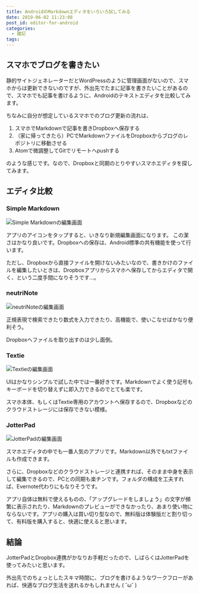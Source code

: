 ```yaml
---
title: AndroidのMarkdownエディタをいろいろ試してみる
date: 2019-06-02 11:23:08
post_id: editor-for-android
categories:
  - 雑記
tags:
---
```


## スマホでブログを書きたい

静的サイトジェネレーターだとWordPressのように管理画面がないので、スマホからは更新できないのですが、外出先でたまに記事を書きたいことがあるので、スマホでも記事を書けるように、Androidのテキストエディタを比較してみます。

ちなみに自分が想定しているスマホでのブログ更新の流れは、

1. スマホでMarkdownで記事を書きDropboxへ保存する
2. （家に帰ってきたら）PCでMarkdownファイルをDropboxからブログのレポジトリに移動させる
3. Atomで微調整してGitでリモートへpushする

のような感じです。なので、Dropboxと同期のとりやすいスマホエディタを探してみます。

## エディタ比較

### Simple Markdown

<img src="simple_markdown.png" alt="Simple Markdownの編集画面" class="vertical-img">

アプリのアイコンをタップすると、いきなり新規編集画面になります。 この潔さはかなり良いです。Dropboxへの保存は、Android標準の共有機能を使って行います。

ただし、Dropboxから直接ファイルを開けないみたいなので、書きかけのファイルを編集したいときは、Dropboxアプリからスマホへ保存してからエディタで開く、という二度手間になりそうです...。

### neutriNote

<img src="neutrinote.png" alt="neutriNoteの編集画面" class="vertical-img">

正規表現で検索できたり数式を入力できたり、高機能で、使いこなせばかなり便利そう。

Dropboxへファイルを取り出すのは少し面倒。

### Textie

<img src="textie.png" alt="Textieの編集画面" class="vertical-img">

UIはかなりシンプルで試した中では一番好きです。Markdownでよく使う記号もキーボードを切り替えずに即入力できるのでとても楽です。

スマホ本体、もしくはTextie専用のアカウントへ保存するので、Dropboxなどのクラウドストレージには保存できない模様。

### JotterPad

<img src="jotterpad.png" alt="JotterPadの編集画面" class="vertical-img">

スマホエディタの中でも一番人気のアプリです。Markdown以外でもtxtファイルも作成できます。

さらに、Dropboxなどのクラウドストレージと連携すれば、そのまま中身を表示して編集できるので、PCとの同期も楽チンです。フォルダの構成を工夫すれば、Evernote代わりにもなりそうです。

アプリ自体は無料で使えるものの、「アップグレードをしましょう」の文字が頻繁に表示されたり、Markdownのプレビューができなかったり、あまり使い物にならないです。アプリの購入は買い切り型なので、無料版は体験版だと割り切って、有料版を購入すると、快適に使えると思います。


## 結論

JotterPadとDropbox連携がかなりお手軽だったので、しばらくはJotterPadを使ってみたいと思います。

外出先でのちょっとしたスキマ時間に、ブログを書けるようなワークフローがあれば、快適なブログ生活を送れるかもしれません ( ˘ω˘ )
